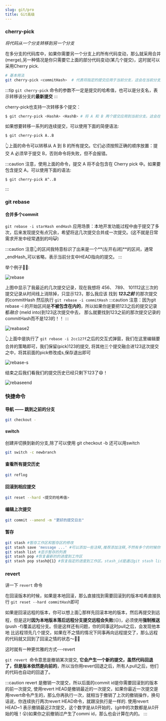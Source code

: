 ```yaml
---
slug: git/pro
title: Git高级
---
```


### cherry-pick

_将代码从一个分支转移到另一个分支_

在多分支的代码库中，如果你需要另一个分支上的所有代码变动，那么就采用合并(merge),另一种情况是你只需要它上面的部分代码变动(某几个提交)，这时就可以采用Cherry pick.

```bash
# 基本用法
git cherry-pick <commitHash>  # 代表将指定的提交应用于当前分支，这会在当前分支产生一个新的提交。
```

:::tip
`git cherry-pick` 命令的参数不一定是提交的哈希值，也可以是分支名，表示转移该分支的**最新提交**
:::

cherry-pick也支持一次转移多个提交：

```bash
$ git cherry-pick <HashA> <HashB> # 将 A 和 B 两个提交应用到当前分支。这会在当前分支生成两个对应的新提交
```

如果想要转移一系列的连续提交，可以使用下面的简便语法:

```bash
$ git cherry-pick A..B
```
👆上面的命令可以转移从 A 到 B 的所有提交。它们必须按照正确的顺序放置：提交 A 必须早于提交 B，否则命令将失败，但不会报错。

:::caution
注意，使用上面的命令，提交 A 将不会包含在 Cherry pick 中。如果要包含提交 A，可以使用下面的语法:

```bash
$ git cherry-pick A^..B 
```
:::

### git rebase

#### 合并多个commit

`git rebase -i starHash endHash` 应用场景：本地开发功能过程中由于提交了多次，后来发现提交有点冗余，希望将这几次提交合并成一次提交。(这不就是日常需求开发中经常遇到的吗😺)

:::caution
注意👆的区间我特意标识了出来是一个**(左开右闭]**的区间，通常_endHash_可以省略，表示当前分支中HEAD指向的提交。
:::

举个例子🙋🌰:

![rebase](/img/rebase.png)

上图中显示了我最近的几次提交记录，现在我想将 456、 789、 101112这三次的提交记录从时间线上消除掉，只显示123，那么我应该
找到 ***123之前*** 的那次提交的commitHash 然后执行 `git rebase -i commitHash`
:::caution
注意：因为git rebase -i 的开始区间是**不被包含在内的**，所以如果你是要把123之后的提交记录都*融合* (meld into)到123这次提交中去，
那么就要找到123之前的那次提交记录的commitHash而不是123的！！
:::

![reabase2](/img/rebase2.png)

👆上面中是执行了  `git rebase -i 2cc127f`之后的交互式弹窗，我们在这里编辑要合并的策略即可，我们保留(pick)123的提交,
将其他三个提交融合进123这次提交之中，将其前面的pick修改成s,保存退出即可

![rebase-s](/img/rebase-s.png)

结束之后我们看我们的提交历史已经只剩下123了😄！

![rebaseend](/img/rebaseend.png)

### 快捷命令

#### 导航 —— 跳到之前的分支

```bash
git checkout -
```

#### switch

创建并切换到新的分支,除了可以使用 git checkout -b 还可以用switch

```bash
git switch -c newbranch
```

#### 查看所有提交历史

```bash
git reflog
```

#### 回滚到相应提交

```bash
git reset --hard <提交的哈希值>
```

#### 编辑上次提交

```bash
git commit --amend -m "更好的提交日志"
```

#### 暂存

```bash
git stash #暂存工作区和暂存区的修改
git stash save 'message ...' #可以添加一些注释,推荐添加注释,不然有多个的时候你会分不清
git stash list #显示暂存的列表
git stash pop #恢复最新的的进度到工作区
git stash pop stash@{1} #恢复指定的进度到工作区。stash_id是通过git stash list命令得到的
```

### revert

讲一下 `revert` 命令

在回滚版本的时候，如果是本地回滚，那么直接找到需要回滚到的版本哈希直接执行 `git reset --hard commitHash`即可

如果是回滚远程的版本，你可以想上面👆那样先回滚本地的版本，然后再提交到远程，但是这时**因为本地版本落后远程分支提交远程会失败**(😖)，必须使用**强制推送**(push -f)覆盖远程分支。但是这样还有问题，你的同事这时pull之后，会发现他本地
比远程领先几个提交，如果在不之情的情况下同事再向远程提交了，那么远程的代码就又回到了回滚之情的状态～🤷‍♂️

这时就有一种更优雅的方式---revert

`git revert `命令意思是撤销某次提交, **它会产生一个新的提交，虽然代码回退了，但是版本依然是向前的**，所以当你用revert回退之后，所有人pull之后，他们的代码也自动的回退了。

:::caution
revert 是撤销一次提交，所以后面的commit id是你需要回滚到的版本的前一次提交, 使用revert HEAD是撤销最近的一次提交，如果你最近一次提交是用revert命令产生的，那么你再执行一次，就相当于撤销了上次的撤销操作，换句话说，你连续执行两次revert HEAD命令，就跟没执行是一样的.
使用revert HEAD~1 表示撤销最近2次提交，这个数字是从0开始的，(git中的次数都是从0开始的哦！😮‍)如果你之前撤销过产生了commi id，那么也会计算在内的。
:::









